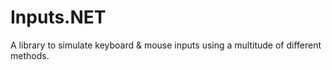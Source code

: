 # Inputs.NET
A library to simulate keyboard &amp; mouse inputs using a multitude of different methods.
